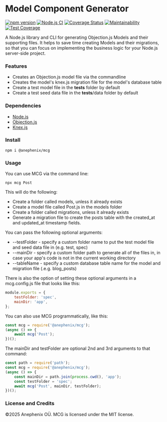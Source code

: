 # Model Component Generator

[![npm version](https://badge.fury.io/js/%40anephenix%2Fmcg.svg)](https://badge.fury.io/js/%40anephenix%2Fmcg) [![Node.js CI](https://github.com/anephenix/mcg/actions/workflows/node.js.yml/badge.svg)](https://github.com/anephenix/mcg/actions/workflows/node.js.yml) [![Coverage Status](https://coveralls.io/repos/github/anephenix/mcg/badge.svg?branch=master&version=1)](https://coveralls.io/github/anephenix/mcg?branch=master) [![Maintainability](https://api.codeclimate.com/v1/badges/3fabf6075ba1859d0b0e/maintainability)](https://codeclimate.com/github/anephenix/mcg/maintainability) [![Test Coverage](https://api.codeclimate.com/v1/badges/3fabf6075ba1859d0b0e/test_coverage)](https://codeclimate.com/github/anephenix/mcg/test_coverage)

A Node.js library and CLI for generating Objection.js Models and their supporting files. It helps to save time creating Models and their migrations, so that you can focus on implementing the business logic for your Node.js server-side project.

### Features

-   Creates an Objection.js model file via the commandline
-   Creates the model's knex.js migration file for the model's database table
-   Create a test model file in the **tests** folder by default
-   Create a test seed data file in the **tests**/data folder by default

### Dependencies

-   [Node.js](https://nodejs.org)
-   [Objection.js](https://vincit.github.io/objection.js/)
-   [Knex.js](http://knexjs.org)

### Install

```shell
npm i @anephenix/mcg
```

### Usage

You can use MCG via the command line:

```shell
npx mcg Post
```

This will do the following:

-   Create a folder called models, unless it already exists
-   Create a model file called Post.js in the models folder
-   Create a folder called migrations, unless it already exists
-   Generate a migration file to create the posts table with the created_at and updated_at timestamp fields.

You can pass the following optional arguments:

-   --testFolder - specify a custom folder name to put the test model file and seed data file in (e.g. test, spec)
-   --mainDir - specify a custom folder path to generate all of the files in, in case your app's code is not in the current working directory
-   --tableName - specify a custom database table name for the model and migration file (.e.g. blog_posts)

There is also the option of setting these optional arguments in a mcg.config.js file that looks like this:

```javascript
module.exports = {
	testFolder: 'spec',
	mainDir: 'app',
};
```

You can also use MCG programmatically, like this:

```javascript
const mcg = require('@anephenix/mcg');
(async () => {
	await mcg('Post');
})();
```

The mainDir and testFolder are optional 2nd and 3rd arguments to that command:

```javascript
const path = require('path');
const mcg = require('@anephenix/mcg');
(async () => {
	const mainDir = path.join(process.cwd(), 'app');
	const testFolder = 'spec';
	await mcg('Post', mainDir, testFolder);
})();
```

### License and Credits

&copy;2025 Anephenix OÜ. MCG is licensed under the MIT license.
